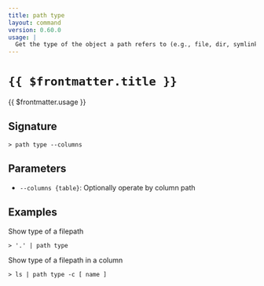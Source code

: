 ```yaml
---
title: path type
layout: command
version: 0.60.0
usage: |
  Get the type of the object a path refers to (e.g., file, dir, symlink)
---
```


# `{{ $frontmatter.title }}`

<div style='white-space: pre-wrap;'>{{ $frontmatter.usage }}</div>

## Signature

`> path type --columns`

## Parameters

- `--columns {table}`: Optionally operate by column path

## Examples

Show type of a filepath

```shell
> '.' | path type
```

Show type of a filepath in a column

```shell
> ls | path type -c [ name ]
```
